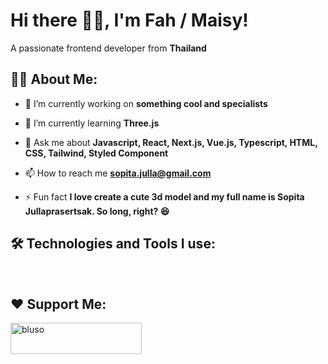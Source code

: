 <h1>Hi there 👋🏻, I'm Fah / Maisy!</h1>

<p>A passionate frontend developer from <b> Thailand</b></p>

<h2>👩🏻 About Me:</h3>
<p>
  
- 🔭 I’m currently working on **something cool and specialists**
  
- 🌱 I’m currently learning **Three.js**
  
- 💬 Ask me about **Javascript, React, Next.js, Vue.js, Typescript, HTML, CSS, Tailwind, Styled Component**
  
- 📫 How to reach me **sopita.julla@gmail.com**
  
- ⚡ Fun fact **I love create a cute 3d model and my full name is Sopita Jullaprasertsak. So long, right? 😆**
</p>

<h2>🛠️ Technologies and Tools I use:</h3>
<p>
  <img src="" alt="" />
  <img src="" alt="" />
  <img src="" alt="" />
  <img src="" alt="" />
  <img src="" alt="" />
  <img src="" alt="" />
  <img src="" alt="" />
  <img src="" alt="" />
  <img src="" alt="" />
  <img src="" alt="" />
  <img src="" alt="" />
  <img src="" alt="" />
  <img src="" alt="" />
  <img src="" alt="" />
  <img src="" alt="" />
  <img src="" alt="" />
  <img src="" alt="" />
  <img src="" alt="" />
  <img src="" alt="" />
  <img src="" alt="" />
  <img src="" alt="" />
  <img src="" alt="" />
  <img src="" alt="" />
  <img src="" alt="" />
  <img src="" alt="" />
  <img src="" alt="" />
  <img src="" alt="" />
  <img src="" alt="" />
  <img src="" alt="" />
  <img src="" alt="" />
  <img src="" alt="" />
  <img src="" alt="" />
  <img src="" alt="" />
  <img src="" alt="" />
</p>

<h2>❤️ Support Me:</h3>
<p><a href="https://ko-fi.com/bluso"> <img align="left" src="https://cdn.ko-fi.com/cdn/kofi3.png?v=3" height="50" width="210" alt="bluso" /></a></p>
